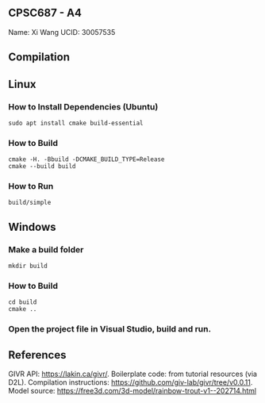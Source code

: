 CPSC687 - A4
-------------
Name: Xi Wang
UCID: 30057535


Compilation
-----------

## Linux
### How to Install Dependencies (Ubuntu)

    sudo apt install cmake build-essential

### How to Build

    cmake -H. -Bbuild -DCMAKE_BUILD_TYPE=Release
    cmake --build build

### How to Run

    build/simple

## Windows
### Make a build folder

    mkdir build

### How to Build

    cd build
    cmake ..

### Open the project file in Visual Studio, build and run.


References
----------
GIVR API: https://lakin.ca/givr/.
Boilerplate code: from tutorial resources (via D2L).
Compilation instructions: https://github.com/giv-lab/givr/tree/v0.0.11. 
Model source: https://free3d.com/3d-model/rainbow-trout-v1--202714.html
